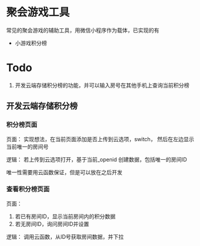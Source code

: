 # 聚会游戏工具

常见的聚会游戏的辅助工具，用微信小程序作为载体，已实现的有

- 小游戏积分榜

# Todo

1. 开发云端存储积分榜的功能，并可以输入房号在其他手机上查询当前积分榜

## 开发云端存储积分榜

### 积分榜页面

页面： 实现想法，在当前页面添加是否上传到云选项，switch， 然后在左边显示当前唯一的房间号

逻辑： 若上传到云选项打开，基于当前_openid 创建数据，包括唯一的房间ID

唯一性需要用云函数保证，但是可以放在之后开发

### 查看积分榜页面

页面： 

1. 若已有房间ID，显示当前房间内的积分数据
2. 若无房间ID，询问房间ID并设置

逻辑： 调用云函数，从ID号获取房间数据，并下拉

